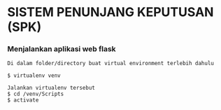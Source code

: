 # SISTEM PENUNJANG KEPUTUSAN (SPK)
### Menjalankan aplikasi web flask
    Di dalam folder/directory buat virtual environment terlebih dahulu

    $ virtualenv venv

    Jalankan virtualenv tersebut
    $ cd /venv/Scripts
    $ activate
